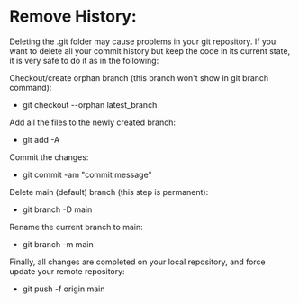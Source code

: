 # Remove History:
Deleting the .git folder may cause problems in your git repository. If you want to delete all your commit history but keep the code in its current state, it is very safe to do it as in the following:

Checkout/create orphan branch (this branch won't show in git branch command):
- git checkout --orphan latest_branch

Add all the files to the newly created branch:
- git add -A

Commit the changes:
- git commit -am "commit message"

Delete main (default) branch (this step is permanent):
- git branch -D main

Rename the current branch to main:
- git branch -m main

Finally, all changes are completed on your local repository, and force update your remote repository:
- git push -f origin main
